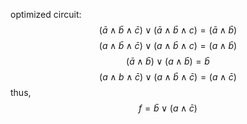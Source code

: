 optimized circuit:
$$(\bar{a} \land \bar{b} \land \bar{c}) \lor  (\bar{a} \land \bar{b} \land c) = (\bar{a} \land \bar{b})$$
$$(a \land \bar{b} \land \bar{c}) \lor  (a \land \bar{b} \land c) = (a \land \bar{b})$$
$$(\bar{a} \land \bar{b}) \lor (a \land \bar{b}) = \bar{b}$$
$$(a \land b \land \bar{c}) \lor (a \land \bar{b} \land \bar{c}) = (a \land  \bar{c})$$
thus,
$$f = \bar{b} \lor (a \land \bar{c})$$
